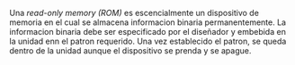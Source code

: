 Una _read-only memory (ROM)_ es escencialmente un dispositivo de memoria en el cual se almacena informacion binaria permanentemente. La informacion binaria debe ser especificado por el diseñador y embebida en la unidad enn el patron requerido. Una vez establecido el patron, se queda dentro de la unidad aunque el dispositivo se prenda y se apague.


